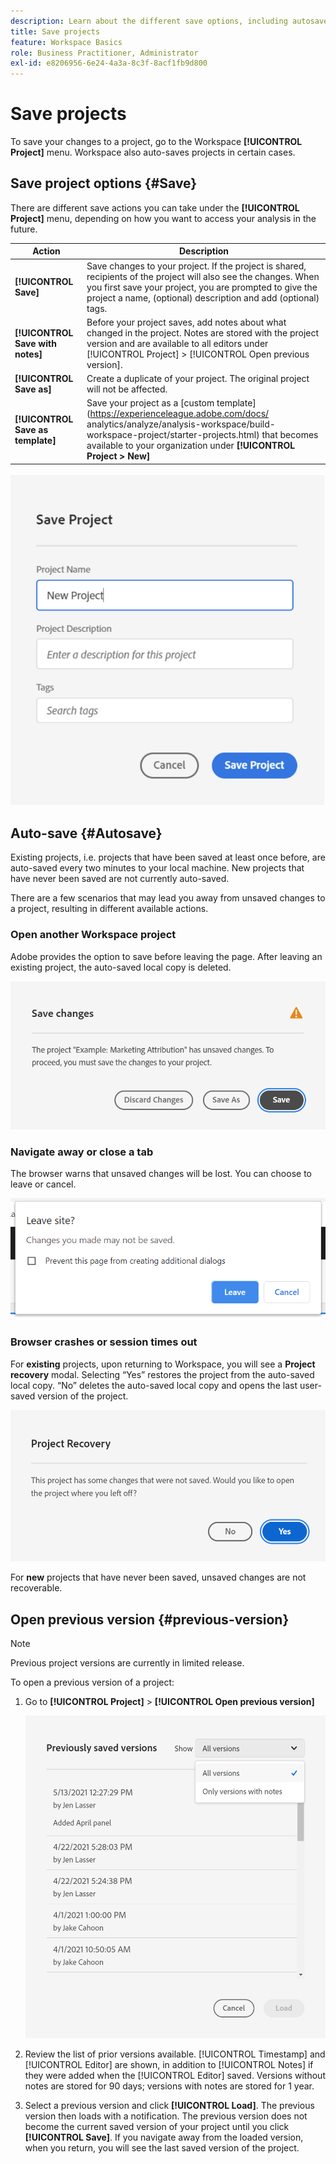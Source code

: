 ```yaml
---
description: Learn about the different save options, including autosave, save as, save as template, and open previous versions.
title: Save projects
feature: Workspace Basics
role: Business Practitioner, Administrator
exl-id: e8206956-6e24-4a3a-8c3f-8acf1fb9d800
---
```

# Save projects

To save your changes to a project, go to the Workspace **[!UICONTROL Project]** menu. Workspace also auto-saves projects in certain cases. 

## Save project options {#Save} 

There are different save actions you can take under the **[!UICONTROL Project]** menu, depending on how you want to access your analysis in the future. 

| Action | Description | 
|---|---| 
| **[!UICONTROL Save]** | Save changes to your project. If the project is shared, recipients of the project will also see the changes. When you first save your project, you are prompted to give the project a name, (optional) description and add (optional) tags. | 
| **[!UICONTROL Save with notes]** | Before your project saves, add notes about what changed in the project. Notes are stored with the project version and are available to all editors under [!UICONTROL Project] > [!UICONTROL Open previous version]. | 
| **[!UICONTROL Save as]** | Create a duplicate of your project. The original project will not be affected. | 
| **[!UICONTROL Save as template]** | Save your project as a [custom template](https://experienceleague.adobe.com/docs/ analytics/analyze/analysis-workspace/build-workspace-project/starter-projects.html) that becomes available to your organization under **[!UICONTROL Project > New]** | 

![](assets/save-project.png)

## Auto-save {#Autosave} 

Existing projects, i.e. projects that have been saved at least once before, are auto-saved every two minutes to your local machine. New projects that have never been saved are not currently auto-saved.  

There are a few scenarios that may lead you away from unsaved changes to a project, resulting in different available actions.  

### Open another Workspace project 

Adobe provides the option to save before leaving the page. After leaving an existing project, the auto-saved local copy is deleted.

![](assets/existing-save.png)

### Navigate away or close a tab 

The browser warns that unsaved changes will be lost. You can choose to leave or cancel. 

![](assets/browser-image.png)

### Browser crashes or session times out 

For **existing** projects, upon returning to Workspace, you will see a **Project recovery** modal. Selecting “Yes” restores the project from the auto-saved local copy. “No” deletes the auto-saved local copy and opens the last user-saved version of the project. 

![](assets/project-recovery.png)

For **new** projects that have never been saved, unsaved changes are not recoverable.

## Open previous version {#previous-version}

>[!NOTE]
>
>Previous project versions are currently in limited release.

To open a previous version of a project:

1. Go to **[!UICONTROL Project]** > **[!UICONTROL Open previous version]**

   ![](assets/previous-versions.png)
   
1. Review the list of prior versions available. 
   [!UICONTROL Timestamp] and [!UICONTROL Editor] are shown, in addition to [!UICONTROL Notes] if they were added when the [!UICONTROL Editor] saved. Versions without notes are stored for 90 days; versions with notes are stored for 1 year.
1. Select a previous version and click **[!UICONTROL Load]**.
   The previous version then loads with a notification. The previous version does not become the current saved version of your project until you click **[!UICONTROL Save]**. If you navigate away from the loaded version, when you return, you will see the last saved version of the project. 
